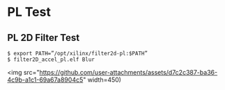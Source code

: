 # PL Test

## PL 2D Filter Test
```
$ export PATH=”/opt/xilinx/filter2d-pl:$PATH”
$ filter2D_accel_pl.elf Blur
```

<img src="https://github.com/user-attachments/assets/d7c2c387-ba36-4c9b-a1c1-69a67a8904c5" width=450)

